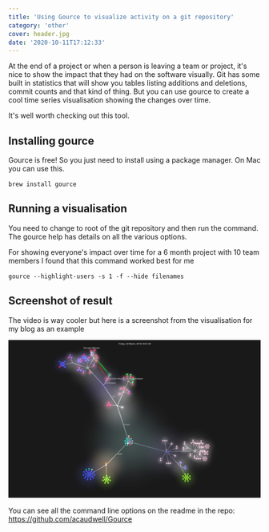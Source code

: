 ```yaml
---
title: 'Using Gource to visualize activity on a git repository'
category: 'other'
cover: header.jpg
date: '2020-10-11T17:12:33'
---
```


At the end of a project or when a person is leaving a team or project, it's nice to show the impact that they had on the software visually. Git has some built in statistics that will show you tables listing additions and deletions, commit counts and that kind of thing. But you can use gource to create a cool time series visualisation showing the changes over time.

It's well worth checking out this tool.

<!-- end excerpt -->

## Installing gource

Gource is free! So you just need to install using a package manager. On Mac you can use this.

```shell
brew install gource
```

## Running a visualisation

You need to change to root of the git repository and then run the command. The gource help has details on all the various options.

For showing everyone's impact over time for a 6 month project with 10 team members I found that this command worked best for me

```shell
gource --highlight-users -s 1 -f --hide filenames
```

## Screenshot of result

The video is way cooler but here is a screenshot from the visualisation for my blog as an example

![screenshot of visualisation](./images/darraghcomss.jpg 'screenshot of visualisation')

You can see all the command line options on the readme in the repo: https://github.com/acaudwell/Gource
